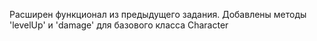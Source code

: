 Расширен функционал из предыдущего задания.
Добавлены методы 'levelUp' и 'damage' для базового класса Character
